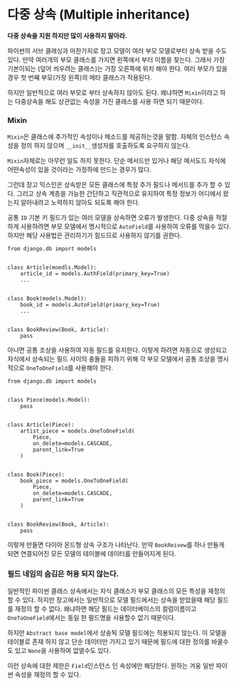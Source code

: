 # 다중 상속 (Multiple inheritance)

**다중 상속을 지원 하지만 많이 사용하지 말아라.**

파이썬의 서브 클래싱과 마찬가지로 장고 모델이 여러 부모 모델로부터 상속 받을 수도 있다. 만약 여러개의 부모 클래스를 가지면 왼쪽에서 부터 이름을 찾는다. 그래서 가장 기본이되는 (덮어 씌우려는 클래스)는 가장 오른쪽에 위치 해야 한다. 여러 부모가 있을 경우 첫 번째 부모(가장 왼쪽)의 메타 클래스가 적용된다.

하지만 일반적으로 여러 부모로 부터 상속하지 않아도 된다. 왜냐하면 `Mixin`이라고 하는 다중상속을 해도 상관없는 속성을 가진 클래스를 사용 하면 되기 때문이다.

### Mixin
`Mixin`은 클래스에 추가적인 속성이나 메소드를 제공하는것을 말함. 자체의 인스턴스 속성을 정의 하지 않으며 `__init__`생성자를 호출하도록 요구하지 않는다.

`Mixin`자체로는 아무런 일도 하지 못한다. 단순 메서드만 있거나 해당 메서도드 자식에 어떤속성이 있을 것이라는 가정하에 만드는 경우가 많다.

그런데 장고 믹스인은 상속받은 모든 클래스에 특정 추가 필드나 메서드를 추가 할 수 있다. 그리고 상속 계층을 가능한 간단하고 직관적으로 유지하여 특정 정보가 어디에서 왔는지 알아내려고 노력하지 않아도 되도록 해야 한다.

공통 `ID` 기본 키 필드가 있는 여러 모델을 상속하면 오류가 발생한다. 다중 상속을 적절하게 사용하려면 부모 모델에서 명시적으로 `AutoField`를 사용하여 오류를 막을수 있다.
하지만 해당 사용법은 관리하기가 힘드므로 사용하지 않기를 권한다.
```
from django.db import models


class Article(moedls.Model):
    article_id = models.AuthField(primary_key=True)
    ...
    
    
class Book(models.Model):
    book_id = models.AutoField(primary_key=True)
    ...
    
    
class BookReview(Book, Article):
    pass
```
아니면 공통 조상을 사용하여 자동 필드를 유지한다. 이렇게 하려면 자동으로 생성되고 자식에서 상속되는 필드 사이의 충돌을 피하기 위해 각 부모 모델에서 공통 조상을 명시적으로 `OneToOneField`를 사용해야 한다.
```
from django.db import models


class Piece(models.Model):
    pass


class Article(Piece):
    artist_piece = models.OneToOneField(
        Piece,
        on_delete=models.CASCADE,
        parent_link=True
    )


class Book(Piece):
    book_piece = models.OneToOneField(
        Piece,
        on_delete=models.CASCADE,
        parent_link=True
    )


class BookReview(Book, Article):
    pass
```
이렇게 만들면 다이아 몬드형 상속 구조가 나타난다.
만약 `BookReivew`를 하나 만들게 되면 연결되어진 모든 모델의 테이블에 데이터를 만들어지게 된다.

### 필드 네임의 숨김은 허용 되지 않는다.
일반적인 파이썬 클래스 상속에서는 자식 클래스가 부모 클래스의 모든 특성을 재정의 할 수 있다.
하지만 장고에서는 일반적으로 모델 필드에서는 상속을 받았을때 해당 필드를 재정의 할 수 없다.
왜냐하면 해당 필드는 데이터베이스의 컬럼이름이고 `OneToOneField`에서는 동일 한 필드명을 사용할수 없기 때문이다.

하지만 `Abstract base model`에서 상송됙 모델 필드에는 적용되지 않는다. 이 모델을 테이블로 존재 하지 않고 단순 데이터만 가지고 있기 때문에 필드에 대한 정의를 바꿀수도 있고 `None`을 사용하여 없앨수도 있다.

이런 상속에 대한 제한은 `Field`인스턴스 인 속성에만 해당한다. 원하는 겨웅 일반 파이썬 속성을 재정의 할 수 있다. 